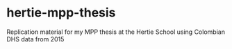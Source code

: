 # hertie-mpp-thesis
Replication material for my MPP thesis at the Hertie School using Colombian DHS data from 2015
